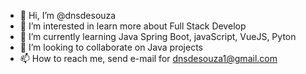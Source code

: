 - 👋 Hi, I’m @dnsdesouza
- 👀 I’m interested in learn more about Full Stack Develop
- 🌱 I’m currently learning Java Spring Boot, javaScript, VueJS, Pyton
- 💞️ I’m looking to collaborate on Java projects
- 📫 How to reach me, send e-mail for dnsdesouza1@gmail.com

<!---
dnsdesouza/dnsdesouza is a ✨ special ✨ repository because its `README.md` (this file) appears on your GitHub profile.
You can click the Preview link to take a look at your changes.
--->
